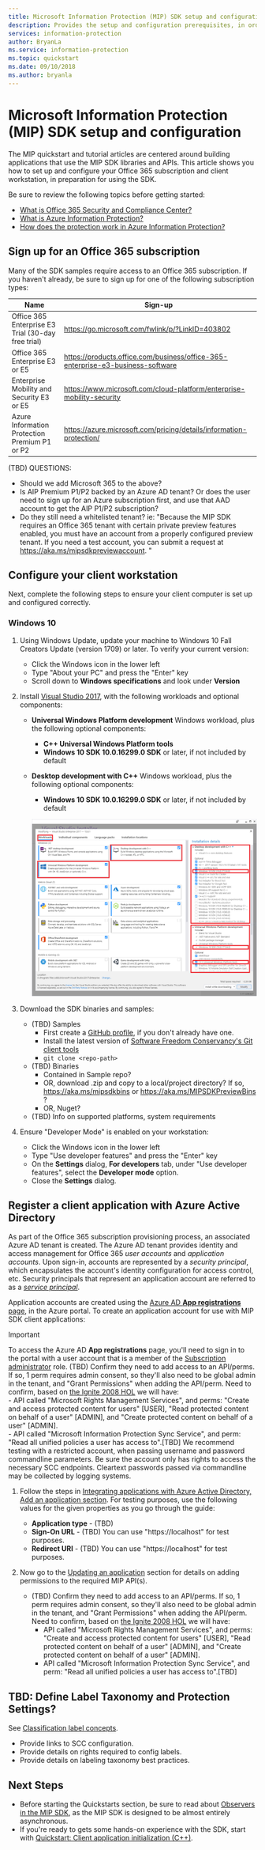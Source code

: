 ```yaml
---
title: Microsoft Information Protection (MIP) SDK setup and configuration
description: Provides the setup and configuration prerequisites, in order to use applications built with the Microsoft Information Protection SDK.
services: information-protection
author: BryanLa
ms.service: information-protection
ms.topic: quickstart
ms.date: 09/10/2018
ms.author: bryanla
---
```


# Microsoft Information Protection (MIP) SDK setup and configuration 

The MIP quickstart and tutorial articles are centered around building applications that use the MIP SDK libraries and APIs. This article shows you how to set up and configure your Office 365 subscription and client workstation, in preparation for using the SDK.

Be sure to review the following topics before getting started:

* [What is Office 365 Security and Compliance Center?](https://docs.microsoft.com/office365/securitycompliance/security-and-compliance)
* [What is Azure Information Protection?](https://docs.microsoft.com/azure/information-protection/understand-explore/what-is-information-protection)
* [How does the protection work in Azure Information Protection?](https://docs.microsoft.com/azure/information-protection/understand-explore/what-is-information-protection#how-data-is-protected)

## Sign up for an Office 365 subscription

Many of the SDK samples require access to an Office 365 subscription. If you haven't already, be sure to sign up for one of the following subscription types:

| Name | Sign-up |
|------|---------|
| Office 365 Enterprise E3 Trial (30-day free trial) | https://go.microsoft.com/fwlink/p/?LinkID=403802 |
| Office 365 Enterprise E3 or E5 | https://products.office.com/business/office-365-enterprise-e3-business-software |
| Enterprise Mobility and Security E3 or E5 | https://www.microsoft.com/cloud-platform/enterprise-mobility-security |
| Azure Information Protection Premium P1 or P2 | https://azure.microsoft.com/pricing/details/information-protection/ |

(TBD) QUESTIONS:
- Should we add Microsoft 365 to the above?
- Is AIP Premium P1/P2 backed by an Azure AD tenant? Or does the user need to sign up for an Azure subscription first, and use that AAD account to get the AIP P1/P2 subscription?
- Do they still need a whitelisted tenant? ie: "Because the MIP SDK requires an Office 365 tenant with certain private preview features enabled, you must have an account from a properly configured preview tenant. If you need a test account, you can submit a request at https://aka.ms/mipsdkpreviewaccount. "

## Configure your client workstation

Next, complete the following steps to ensure your client computer is set up and configured correctly. 

### Windows 10

1. Using Windows Update, update your machine to Windows 10 Fall Creators Update (version 1709) or later. To  verify your current version:
    - Click the Windows icon in the lower left
    - Type "About your PC" and press the "Enter" key
    - Scroll down to **Windows specifications** and look under **Version**
2. Install [Visual Studio 2017](https://visualstudio.microsoft.com/downloads/), with the following workloads and optional components:
    - **Universal Windows Platform development** Windows workload, plus the following optional components:
        - **C++ Universal Windows Platform tools**
        - **Windows 10 SDK 10.0.16299.0 SDK** or later, if not included by default
    - **Desktop development with C++** Windows workload, plus the following optional components:
        - **Windows 10 SDK 10.0.16299.0 SDK** or later, if not included by default 

        [![Visual Studio setup](media/setup-mip-client/visual-studio-install.png)](media/setup-mip-client/visual-studio-install.png#lightbox)

3. Download the SDK binaries and samples: 
    - (TBD) Samples 
        - First create a [GitHub profile](https://github.com/join), if you don't already have one.
        - Install the latest version of [Software Freedom Conservancy's Git client tools](https://git-scm.com/download/)
        - `git clone <repo-path>`
    - (TBD) Binaries
        - Contained in Sample repo?
        - OR, download .zip and copy to a local/project directory? If so, https://aka.ms/mipsdkbins or https://aka.ms/MIPSDKPreviewBins ?
        - OR, Nuget?
    - (TBD) Info on supported platforms, system requirements
5. Ensure "Developer Mode" is enabled on your workstation:
    - Click the Windows icon in the lower left
    - Type "Use developer features" and press the "Enter" key
    - On the **Settings** dialog, **For developers** tab, under "Use developer features", select the **Developer mode** option.
    - Close the **Settings** dialog.

## Register a client application with Azure Active Directory

As part of the Office 365 subscription provisioning process, an associated Azure AD tenant is created. The Azure AD tenant provides identity and access management for Office 365 *user accounts* and *application accounts*. Upon sign-in, accounts are represented by a *security principal*, which encapsulates the account's identity configuration for access control, etc. Security principals that represent an application account are referred to as a [*service principal*](/azure/active-directory/develop/developer-glossary#service-principal-object). 

Application accounts are created using the [Azure AD **App registrations** page](https://ms.portal.azure.com/#blade/Microsoft_AAD_IAM/ActiveDirectoryMenuBlade/RegisteredApps), in the Azure portal. To create an application account for use with MIP SDK client applications:

   > [!IMPORTANT] 
   > To access the Azure AD **App registrations** page, you'll need to sign in to the portal with a user account that is a member of the [Subscription administrator](/azure/billing/billing-add-change-azure-subscription-administrator) role.
   > (TBD) Confirm they need to add access to an API/perms. If so, 1 perm requires admin consent, so  they'll also need to be global admin in the tenant, and "Grant Permissions" when adding the API/perm. Need to confirm, based on [the Ignite 2008 HOL](https://github.com/tommoser/Ignite-HOL-4000#app-registration) we will have:  
     - API called "Microsoft Rights Management Services", and perms: "Create and access protected content for users" [USER], "Read protected content on behalf of a user" [ADMIN], and "Create protected content on behalf of a user" [ADMIN].  
     - API called "Microsoft Information Protection Sync Service", and perm: "Read all unified policies a user has access to".[TBD]
   > We recommend testing with a restricted account, when passing username and password commandline parameters. Be sure the account only has rights to access the necessary SCC endpoints. Cleartext passwords passed via commandline may be collected by logging systems.

1. Follow the steps in [Integrating applications with Azure Active Directory, Add an application section](/azure/active-directory/develop/quickstart-v1-integrate-apps-with-azure-ad#adding-an-application). For testing purposes, use the following values for the given properties as you go through the guide: 
    - **Application type** - (TBD)
    - **Sign-On URL** - (TBD) You can use "https://localhost" for test purposes.
    - **Redirect URI** - (TBD) You can use "https://localhost" for test purposes.

2. Now go to the [Updating an application](/azure/active-directory/develop/quickstart-v1-integrate-apps-with-azure-ad#updating-an-application) section for details on adding permissions to the required MIP API(s).
    - (TBD) Confirm they need to add access to an API/perms. If so, 1 perm requires admin consent, so  they'll also need to be global admin in the tenant, and "Grant Permissions" when adding the API/perm. Need to confirm, based on [the Ignite 2008 HOL](https://github.com/tommoser/Ignite-HOL-4000#app-registration) we will have:  
      - API called "Microsoft Rights Management Services", and perms: "Create and access protected content for users" [USER], "Read protected content on behalf of a user" [ADMIN], and "Create protected content on behalf of a user" [ADMIN].  
      - API called "Microsoft Information Protection Sync Service", and perm: "Read all unified policies a user has access to".[TBD]

## TBD: Define Label Taxonomy and Protection Settings?

See [Classification label concepts](concepts-classification-labels.md).

* Provide links to SCC configuration.
* Provide details on rights required to config labels.
* Provide details on labeling taxonomy best practices.

## Next Steps

- Before starting the Quickstarts section, be sure to read about [Observers in the MIP SDK](concepts-async-observers.md), as the MIP SDK is designed to be almost entirely asynchronous.
- If you're ready to gets some hands-on experience with the SDK, start with [Quickstart: Client application initialization (C++)](quick-app-initialization-cpp.md).
